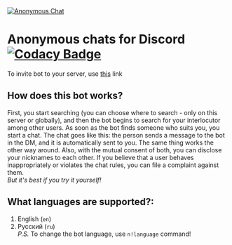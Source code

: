 <a href="https://top.gg/bot/690685355384635422" >
  <img src="https://top.gg/api/widget/690685355384635422.svg" alt="Anonymous Chat" />
</a>

# Anonymous chats for Discord [![Codacy Badge](https://api.codacy.com/project/badge/Grade/bf3b1e6822564eac9cf3088575179066)](https://app.codacy.com/manual/D3rise/anonymous-chats-discord?utm_source=github.com&utm_medium=referral&utm_content=D3rise/anonymous-chats-discord&utm_campaign=Badge_Grade_Dashboard)

To invite bot to your server, use [this](https://discordapp.com/api/oauth2/authorize?client_id=686634699049009198&permissions=388160&scope=bot) link

## How does this bot works?
First, you start searching (you can choose where to search - only on this server or globally), and then the bot begins to search for your interlocutor among other users. As soon as the bot finds someone who suits you, you start a chat. The chat goes like this: the person sends a message to the bot in the DM, and it is automatically sent to you. The same thing works the other way around. Also, with the mutual consent of both, you can disclose your nicknames to each other. If you believe that a user behaves inappropriately or violates the chat rules, you can file a complaint against them.  
_But it's best if you try it yourself!_

## What languages are supported?:

1.  English (`en`)
2.  Русский (`ru`)  
    _P.S._ To change the bot language, use `n!language` command!
